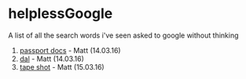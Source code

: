 # helplessGoogle
A list of all the search words i've seen asked to google without thinking

1. [passport docs](https://www.google.co.uk/webhp?sourceid=chrome-instant&ion=1&espv=2&ie=UTF-8#q=passport%20docs) - Matt (14.03.16)
2. [dal](https://www.google.co.uk/search?q=dal&oq=dal&aqs=chrome..69i57j69i65j0l4.568j0j9&sourceid=chrome&es_sm=119&ie=UTF-8) - Matt (14.03.16)
3. [tape shot](https://www.google.co.uk/webhp?sourceid=chrome-instant&ion=1&espv=2&ie=UTF-8#q=tape%20shot) - Matt (15.03.16)
